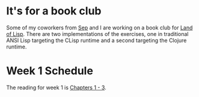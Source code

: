 # It's for a book club

Some of my coworkers from [Sep](http://www.sep.com) and I are working on a book club for [Land of Lisp](http://landoflisp.com).  There are two implementations of the exercises, one in traditional ANSI Lisp targeting the CLisp runtime and a second targeting the Clojure runtime.

# Week 1 Schedule

The reading for week 1 is [Chapters 1 - 3](Week001Notes.md).

